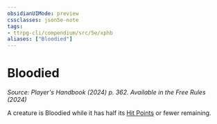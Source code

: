 ```yaml
---
obsidianUIMode: preview
cssclasses: json5e-note
tags:
- ttrpg-cli/compendium/src/5e/xphb
aliases: ["Bloodied"]
---
```

# Bloodied
*Source: Player's Handbook (2024) p. 362. Available in the Free Rules (2024)* 

A creature is Bloodied while it has half its [Hit Points](2-Mechanics/CLI/rules/variant-rules/hit-points-xphb.md) or fewer remaining.